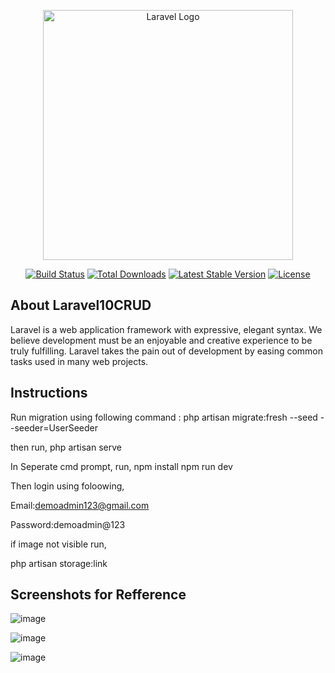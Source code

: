 <p align="center"><a href="https://laravel.com" target="_blank"><img src="https://raw.githubusercontent.com/laravel/art/master/logo-lockup/5%20SVG/2%20CMYK/1%20Full%20Color/laravel-logolockup-cmyk-red.svg" width="400" alt="Laravel Logo"></a></p>

<p align="center">
<a href="https://github.com/laravel/framework/actions"><img src="https://github.com/laravel/framework/workflows/tests/badge.svg" alt="Build Status"></a>
<a href="https://packagist.org/packages/laravel/framework"><img src="https://img.shields.io/packagist/dt/laravel/framework" alt="Total Downloads"></a>
<a href="https://packagist.org/packages/laravel/framework"><img src="https://img.shields.io/packagist/v/laravel/framework" alt="Latest Stable Version"></a>
<a href="https://packagist.org/packages/laravel/framework"><img src="https://img.shields.io/packagist/l/laravel/framework" alt="License"></a>
</p>

## About Laravel10CRUD

Laravel is a web application framework with expressive, elegant syntax. We believe development must be an enjoyable and creative experience to be truly fulfilling. Laravel takes the pain out of development by easing common tasks used in many web projects.

## Instructions

Run migration using following command :
php artisan migrate:fresh --seed --seeder=UserSeeder

then run,
php artisan serve

In Seperate cmd prompt, run, 
npm install
npm run dev

Then login using foloowing,

Email:demoadmin123@gmail.com

Password:demoadmin@123

if image not visible run,

php artisan storage:link

## Screenshots for Refference

![image](https://github.com/Vignesh-GitHubreposy/Laravel10CRUD/assets/34505484/0e7fa4d6-fee0-43b1-a0f4-53e72d75e859)

![image](https://github.com/Vignesh-GitHubreposy/Laravel10CRUD/assets/34505484/43dfa19b-3ef6-4369-bc32-51cbfc4625af)

![image](https://github.com/Vignesh-GitHubreposy/Laravel10CRUD/assets/34505484/404c88d5-1913-4143-876f-60a89651964a)
